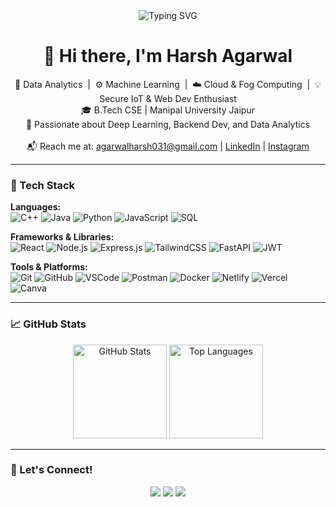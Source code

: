 <div align="center">
  <img 
    src="https://readme-typing-svg.demolab.com?font=Fira+Code&size=25&duration=4000&pause=1000&center=true&vCenter=true&width=435&lines=Hi+there%2C+I'm+Harsh+Agarwal+👋;Cybersecurity+%7C+Blockchain+%7C+Fog+Computing;Secure+IoT+%7C+ML+%7C+Backend+Dev" 
    alt="Typing SVG"
  />
</div>

<h1 align="center">👋 Hi there, I'm Harsh Agarwal</h1>
<p align="center">
  🔎 Data Analytics &nbsp;|&nbsp; ⚙️ Machine Learning &nbsp;|&nbsp; ☁️ Cloud & Fog Computing &nbsp;|&nbsp; 💡 Secure IoT & Web Dev Enthusiast <br>
  🎓 B.Tech CSE | Manipal University Jaipur <br>
  🧠 Passionate about Deep Learning, Backend Dev, and Data Analytics <br><br>
  📬 Reach me at: <a href="mailto:agarwalharsh031@gmail.com">agarwalharsh031@gmail.com</a> | 
  <a href="https://www.linkedin.com/in/harshagarwalsde/">LinkedIn</a> | 
  <a href="https://www.instagram.com/harsh_agarwal_18/">Instagram</a>
</p>

---

### 🚀 Tech Stack

**Languages:**  
![C++](https://img.shields.io/badge/C++-00599C?style=for-the-badge&logo=c%2B%2B&logoColor=white)
![Java](https://img.shields.io/badge/Java-ED8B00?style=for-the-badge&logo=openjdk&logoColor=white)
![Python](https://img.shields.io/badge/Python-3776AB?style=for-the-badge&logo=python&logoColor=white)
![JavaScript](https://img.shields.io/badge/JavaScript-F7DF1E?style=for-the-badge&logo=javascript&logoColor=black)
![SQL](https://img.shields.io/badge/SQL-4479A1?style=for-the-badge&logo=mysql&logoColor=white)

**Frameworks & Libraries:**  
![React](https://img.shields.io/badge/React-20232A?style=for-the-badge&logo=react&logoColor=61DAFB)
![Node.js](https://img.shields.io/badge/Node.js-339933?style=for-the-badge&logo=node.js&logoColor=white)
![Express.js](https://img.shields.io/badge/Express.js-000000?style=for-the-badge&logo=express&logoColor=white)
![TailwindCSS](https://img.shields.io/badge/TailwindCSS-38B2AC?style=for-the-badge&logo=tailwind-css&logoColor=white)
![FastAPI](https://img.shields.io/badge/FastAPI-005571?style=for-the-badge&logo=fastapi)
![JWT](https://img.shields.io/badge/JWT-000000?style=for-the-badge&logo=json-web-tokens&logoColor=white)

**Tools & Platforms:**  
![Git](https://img.shields.io/badge/Git-F05032?style=for-the-badge&logo=git&logoColor=white)
![GitHub](https://img.shields.io/badge/GitHub-181717?style=for-the-badge&logo=github)
![VSCode](https://img.shields.io/badge/VSCode-007ACC?style=for-the-badge&logo=visual-studio-code)
![Postman](https://img.shields.io/badge/Postman-FF6C37?style=for-the-badge&logo=postman&logoColor=white)
![Docker](https://img.shields.io/badge/Docker-2496ED?style=for-the-badge&logo=docker&logoColor=white)
![Netlify](https://img.shields.io/badge/Netlify-00C7B7?style=for-the-badge&logo=netlify&logoColor=white)
![Vercel](https://img.shields.io/badge/Vercel-000000?style=for-the-badge&logo=vercel&logoColor=white)
![Canva](https://img.shields.io/badge/Canva-00C4CC?style=for-the-badge&logo=canva&logoColor=white)

---

### 📈 GitHub Stats

<p align="center">
  <img src="https://github-readme-stats.vercel.app/api?username=AXONDEMON&show_icons=true&theme=radical" alt="GitHub Stats" height="150"/>
  <img src="https://github-readme-stats.vercel.app/api/top-langs/?username=AXONDEMON&layout=compact&theme=radical" alt="Top Languages" height="150"/>
</p>

---

### 🤝 Let's Connect!

<p align="center">
  <a href="mailto:agarwalharsh031@gmail.com"><img src="https://img.shields.io/badge/Gmail-D14836?style=for-the-badge&logo=gmail&logoColor=white"/></a>
  <a href="https://www.linkedin.com/in/harshagarwalsde/"><img src="https://img.shields.io/badge/LinkedIn-0077B5?style=for-the-badge&logo=linkedin&logoColor=white"/></a>
  <a href="https://www.instagram.com/harsh_agarwal_18/"><img src="https://img.shields.io/badge/Instagram-E4405F?style=for-the-badge&logo=instagram&logoColor=white"/></a>
</p>
